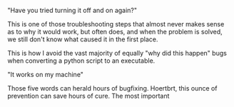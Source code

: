 "Have you tried turning it off and on again?"

This is one of those troubleshooting steps that almost never makes sense as to why it would work, but often does, and when the problem is solved, we still don't know what caused it in the first place.

This is how I avoid the vast majority of equally "why did this happen" bugs when converting a python script to an executable.

"It works on my machine"

Those five words can herald hours of bugfixing. Hoertbrt, this ounce of prevention can save hours of cure.
The most important 